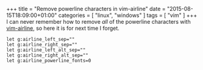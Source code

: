 +++
title = "Remove powerline characters in vim-airline"
date = "2015-08-15T18:09:00+01:00"
categories = [ "linux", "windows" ]
tags = [ "vim" ]
+++
I can never remember how to remove *all* of the powerline characters with
[vim-airline][], so here it is for next time I forget.

```vim
let g:airline_left_sep=""
let g:airline_right_sep=""
let g:airline_left_alt_sep=""
let g:airline_right_alt_sep=""
let g:airline_powerline_fonts=0
```

[vim-airline]: https://github.com/bling/vim-airline

